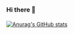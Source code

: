 ### Hi there 👋

#### 
[![Anurag's GitHub stats](https://github-readme-stats.vercel.app/api?username=diwangtseb&count_private=true&show_icons=true&theme=radical)](https://github.com/anuraghazra/github-readme-stats)
####
<!--
**diwangtseb/diwangtseb** is a ✨ _special_ ✨ repository because its `README.md` (this file) appears on your GitHub profile.

Here are some ideas to get you started:

- 🔭 I’m currently working on ...
- 🌱 I’m currently learning ...
- 👯 I’m looking to collaborate on ...
- 🤔 I’m looking for help with ...
- 💬 Ask me about ...
- 📫 How to reach me: ...
- 😄 Pronouns: ...
- ⚡ Fun fact: ...
-->


